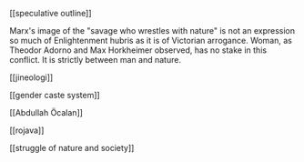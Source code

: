 [[speculative outline]] 

Marx's image of the "savage who wrestles with nature" is not an expression so much of Enlightenment hubris as it is of Victorian arrogance. Woman, as Theodor Adorno and Max Horkheimer observed, has no stake in this conflict. It is strictly between man and nature.

[[jineologi]]

[[gender caste system]]

[[Abdullah Öcalan]]

[[rojava]]

[[struggle of nature and society]]